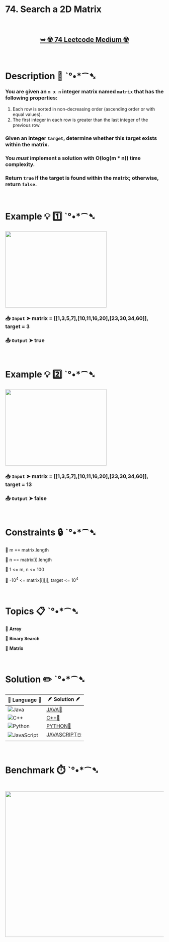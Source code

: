 # 74. Search a 2D Matrix

</br>

<h2 align="center"> 

<a href="https://leetcode.com/problems/search-a-2d-matrix/description/"><strong>➥ ☢️ 74 Leetcode Medium ☢️ </strong></a>
</h2>

</br>

# Description 📜 ˋ°•*⁀➷

### You are given an `m x n` integer matrix named `matrix` that has the following properties:

1. Each row is sorted in non-decreasing order (ascending order or with equal values).
2. The first integer in each row is greater than the last integer of the previous row.

### Given an integer `target`, determine whether this target exists within the matrix.

### You *must* implement a solution with O(log(m * n)) time complexity.

### Return `true` if the target is found within the matrix; otherwise, return `false`.

</br>

# Example 💡 1️⃣ ˋ°•*⁀➷

<img src="https://github.com/user-attachments/assets/a69a00eb-fe4c-45e3-9ff1-3202c97a6f5b" width="322" height="242"/>

  ### 📥 `Input`  ➤ matrix = [[1,3,5,7],[10,11,16,20],[23,30,34,60]], target = 3

  ### 📤 `Output`  ➤ true

</br>

# Example 💡 2️⃣ ˋ°•*⁀➷

<img src="https://github.com/user-attachments/assets/8274a6fe-d2f8-4553-bc35-749a40b266c5" width="322" height="242"/>

  ### 📥 `Input` ➤ matrix = [[1,3,5,7],[10,11,16,20],[23,30,34,60]], target = 13

  ### 📤 `Output`  ➤ false

</br>

# Constraints 🔒 ˋ°•*⁀➷

🔹 m == matrix.length </br>

🔹 n == matrix[i].length </br>

🔹 1 <= m, n <= 100 </br>

🔹 -10<sup>4</sup> <= matrix[i][j], target <= 10<sup>4</sup> </br>

</br>

# Topics 📋 ˋ°•*⁀➷

🔸 **Array**  </br>

🔸 **Binary Search**  </br>

🔸 **Matrix**  </br>

</br>

# Solution ✏️ ˋ°•*⁀➷

| 📒 Language 📒  | 🪶 Solution 🪶 |
| ------------- | ------------- |
|  ![Java](https://img.shields.io/badge/java-%23ED8B00.svg?style=for-the-badge&logo=openjdk&logoColor=white)  | [JAVA🍁]() |
|  ![C++](https://img.shields.io/badge/c++-%2300599C.svg?style=for-the-badge&logo=c%2B%2B&logoColor=white)  | [C++🎲]()  |
|  ![Python](https://img.shields.io/badge/python-3670A0?style=for-the-badge&logo=python&logoColor=ffdd54)    | [PYTHON🍰]() |
| ![JavaScript](https://img.shields.io/badge/javascript-%23323330.svg?style=for-the-badge&logo=javascript&logoColor=%23F7DF1E)   | [JAVASCRIPT☃️]() |

</br>

# Benchmark ⏱️ ˋ°•*⁀➷

<h1  align="center" >

<img src ="" width = "700px" height="462px" />

</h1>
